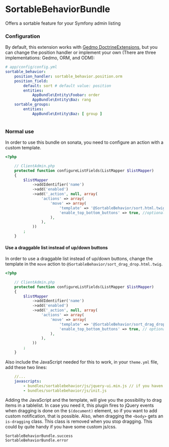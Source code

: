 SortableBehaviorBundle
=========================

Offers a sortable feature for your Symfony admin listing

### Configuration

By default, this extension works with [Gedmo DoctrineExtensions](https://github.com/Atlantic18/DoctrineExtensions), but you can change the position handler or implement your own (There are three implementations: Gedmo, ORM, and ODM): 

``` yaml
# app/config/config.yml
sortable_behavior:
    position_handler: sortable_behavior.position.orm
    position_field:
        default: sort # default value: position
        entities:
            AppBundle\Entity\Foobar: order
            AppBundle\Entity\Baz: rang
    sortable_groups:
        entities:
            AppBundle\Entity\Baz: [ group ]
            
```

### Normal use
In order to use this bundle on sonata, you need to configure an action
with a custom template.

```php
<?php

    // ClientAdmin.php
    protected function configureListFields(ListMapper $listMapper)
    {
        $listMapper
            ->addIdentifier('name')
            ->add('enabled')
            ->add('_action', null, array(
                'actions' => array(
                    'move' => array(
                        'template' => '@SortableBehavior/sort.html.twig',
                        'enable_top_bottom_buttons' => true, //optional
                    ),
                ),
            ))
        ;
    }
```  

#### Use a draggable list instead of up/down buttons
In order to use a draggable list instead of up/down buttons, change the template in the ```move``` action to ```@SortableBehavior/sort_drag_drop.html.twig```.

```php
<?php

    // ClientAdmin.php
    protected function configureListFields(ListMapper $listMapper)
    {
        $listMapper
            ->addIdentifier('name')
            ->add('enabled')
            ->add('_action', null, array(
                'actions' => array(
                    'move' => array(
                        'template' => '@SortableBehavior/sort_drag_drop.html.twig',
                        'enable_top_bottom_buttons' => true, // optional
                    ),
                ),
            ))
        ;
    }
```    
Also include the JavaScript needed for this to work, in your ```theme.yml``` file, add these two lines:
```yml
    //...
    javascripts:
        - bundles/sortablebehavior/js/jquery-ui.min.js // if you haven't got jQuery UI yet.
        - bundles/sortablebehavior/js/init.js
```

Adding the JavaScript and the template, will give you the possibility to drag items in a tablelist.
In case you need it, this plugin fires to jQuery events when dragging is done on the ```$(document)``` element, so if you want to add custom notification, that is possible. Also, when dragging the ```<body>``` gets an ```is-dragging``` class. This class is removed when you stop dragging. This could by quite handy if you have some custom js/css.
```
SortableBehaviorBundle.success
SortableBehaviorBundle.error
```
